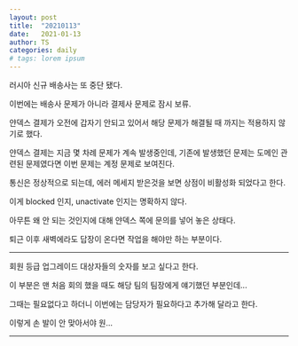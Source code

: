 ```yaml
---
layout: post
title:  "20210113"
date:   2021-01-13
author: TS
categories: daily
# tags: lorem ipsum
---
```


러시아 신규 배송사는 또 중단 됐다.

이번에는 배송사 문제가 아니라 결제사 문제로 잠시 보류.

얀덱스 결제가 오전에 갑자기 안되고 있어서 해당 문제가 해결될 때 까지는 적용하지 않기로 했다.

얀덱스 결제는 지금 몇 차례 문제가 계속 발생중인데, 기존에 발생했던 문제는 도메인 관련된 문제였다면 이번 문제는 계정 문제로 보여진다.

통신은 정상적으로 되는데, 에러 메세지 받은것을 보면 상점이 비활성화 되었다고 한다.

이게 blocked 인지, unactivate 인지는 명확하지 않다.

아무튼 왜 안 되는 것인지에 대해 얀덱스 쪽에 문의를 넣어 놓은 상태다.

퇴근 이후 새벽에라도 답장이 온다면 작업을 해야만 하는 부분이다.

---

회원 등급 업그레이드 대상자들의 숫자를 보고 싶다고 한다.

이 부분은 맨 처음 회의 했을 때도 해당 팀의 팀장에게 얘기했던 부분인데...

그때는 필요없다고 하더니 이번에는 담당자가 필요하다고 추가해 달라고 한다.

이렇게 손 발이 안 맞아서야 원...

---
